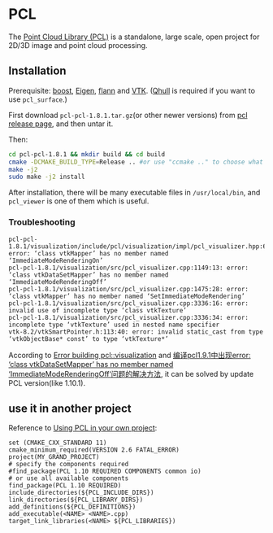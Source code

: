 # PCL
The [Point Cloud Library (PCL)](https://github.com/PointCloudLibrary/pcl) is a standalone, large scale, open project for 2D/3D image and point cloud processing.

## Installation
Prerequisite: [boost](https://github.com/keineahnung2345/cpp-code-snippets/blob/master/boost/README.md), [Eigen](https://github.com/keineahnung2345/cpp-code-snippets/blob/master/Eigen/README.md), [flann](https://github.com/keineahnung2345/cpp-code-snippets/blob/master/flann/README.md) and [VTK](https://github.com/keineahnung2345/linux-commands/blob/master/Linux%20packages.md#vtk).
([Qhull](https://github.com/keineahnung2345/cpp-code-snippets/tree/master/qhull) is required if you want to use `pcl_surface`.)

First download `pcl-pcl-1.8.1.tar.gz`(or other newer versions) from [pcl release page](https://github.com/PointCloudLibrary/pcl/releases), and then untar it.

Then:
```sh
cd pcl-pcl-1.8.1 && mkdir build && cd build
cmake -DCMAKE_BUILD_TYPE=Release .. #or use "ccmake .." to choose what to build
make -j2
sudo make -j2 install
```

After installation, there will be many executable files in `/usr/local/bin`, and `pcl_viewer` is one of them which is useful.

### Troubleshooting

```
pcl-pcl-1.8.1/visualization/include/pcl/visualization/impl/pcl_visualizer.hpp:603:24: error: ‘class vtkMapper’ has no member named ‘ImmediateModeRenderingOn’
pcl-pcl-1.8.1/visualization/src/pcl_visualizer.cpp:1149:13: error: ‘class vtkDataSetMapper’ has no member named ‘ImmediateModeRenderingOff’
pcl-pcl-1.8.1/visualization/src/pcl_visualizer.cpp:1475:28: error: ‘class vtkMapper’ has no member named ‘SetImmediateModeRendering’
pcl-pcl-1.8.1/visualization/src/pcl_visualizer.cpp:3336:16: error: invalid use of incomplete type ‘class vtkTexture’
pcl-pcl-1.8.1/visualization/src/pcl_visualizer.cpp:3336:34: error: incomplete type ‘vtkTexture’ used in nested name specifier
vtk-8.2/vtkSmartPointer.h:113:40: error: invalid static_cast from type ‘vtkObjectBase* const’ to type ‘vtkTexture*’
```

According to [Error building pcl::visualization](https://github.com/PointCloudLibrary/pcl/issues/2155) and [编译pcl1.9.1中出现error: ‘class vtkDataSetMapper’ has no member named ‘ImmediateModeRenderingOff‘问题的解决方法](https://blog.csdn.net/l1216766050/article/details/91346776), it can be solved by update PCL version(like 1.10.1).

## use it in another project

Reference to [Using PCL in your own project](https://pcl-tutorials.readthedocs.io/en/latest/using_pcl_pcl_config.html):

```
set (CMAKE_CXX_STANDARD 11)
cmake_minimum_required(VERSION 2.6 FATAL_ERROR)
project(MY_GRAND_PROJECT)
# specify the components required
#find_package(PCL 1.10 REQUIRED COMPONENTS common io)
# or use all available components
find_package(PCL 1.10 REQUIRED)
include_directories(${PCL_INCLUDE_DIRS})
link_directories(${PCL_LIBRARY_DIRS})
add_definitions(${PCL_DEFINITIONS})
add_executable(<NAME> <NAME>.cpp)
target_link_libraries(<NAME> ${PCL_LIBRARIES})
```
